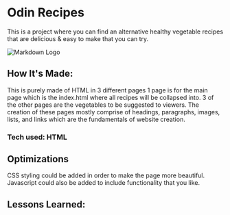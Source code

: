 # Odin Recipes

This is a project where you can find an alternative healthy vegetable recipes that are delicious & easy to make that you can try.

![Markdown Logo](<https://www.allrecipes.com/thmb/VnIxvnQ8nY6Rb6pBeoix_4ayqvw=/364x242/filters:no_upscale():max_bytes(150000):strip_icc():format(webp)/ar_defaultPlaceHolderImage-01ff595bb5c043819991b30b49bbb057.png>)

## How It's Made:

This is purely made of HTML in 3 different pages 1 page is for the main page which is the index.html where all recipes will be collapsed into. 3 of the other pages are the vegetables to be suggested to viewers. The creation of these pages mostly comprise of headings, paragraphs, images, lists, and links which are the fundamentals of website creation.

### Tech used: HTML

<!-- Answer once down later -->

## Optimizations

CSS styling could be added in order to make the page more beautiful. Javascript could also be added to include functionality that you like.

## Lessons Learned:
